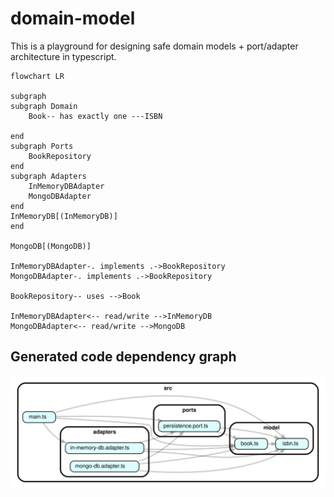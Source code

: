 # domain-model
This is a playground for designing safe domain models + port/adapter architecture in typescript.

```mermaid
flowchart LR

subgraph  
subgraph Domain 
    Book-- has exactly one ---ISBN

end
subgraph Ports 
    BookRepository
end
subgraph Adapters 
    InMemoryDBAdapter
    MongoDBAdapter
end
InMemoryDB[(InMemoryDB)]
end

MongoDB[(MongoDB)]

InMemoryDBAdapter-. implements .->BookRepository
MongoDBAdapter-. implements .->BookRepository

BookRepository-- uses -->Book

InMemoryDBAdapter<-- read/write -->InMemoryDB
MongoDBAdapter<-- read/write -->MongoDB
```

## Generated code dependency graph
<img src="./dependencygraph.svg" />